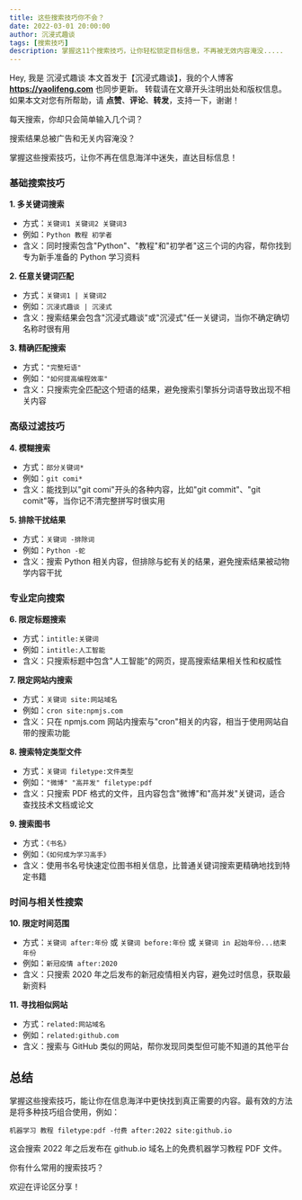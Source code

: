 ```yaml
---
title: 这些搜索技巧你不会？
date: 2022-03-01 20:00:00
author: 沉浸式趣谈
tags: [搜索技巧]
description: 掌握这11个搜索技巧，让你轻松锁定目标信息，不再被无效内容淹没.....
---
```


Hey, 我是 沉浸式趣谈
本文首发于【沉浸式趣谈】，我的个人博客 **https://yaolifeng.com** 也同步更新。
转载请在文章开头注明出处和版权信息。
如果本文对您有所帮助，请 **点赞**、**评论**、**转发**，支持一下，谢谢！

每天搜索，你却只会简单输入几个词？

搜索结果总被广告和无关内容淹没？

掌握这些搜索技巧，让你不再在信息海洋中迷失，直达目标信息！

### 基础搜索技巧

**1. 多关键词搜索**

-   方式：`关键词1 关键词2 关键词3`
-   例如：`Python 教程 初学者`
-   含义：同时搜索包含"Python"、"教程"和"初学者"这三个词的内容，帮你找到专为新手准备的 Python 学习资料

**2. 任意关键词匹配**

-   方式：`关键词1 | 关键词2`
-   例如：`沉浸式趣谈 | 沉浸式`
-   含义：搜索结果会包含"沉浸式趣谈"或"沉浸式"任一关键词，当你不确定确切名称时很有用

**3. 精确匹配搜索**

-   方式：`"完整短语"`
-   例如：`"如何提高编程效率"`
-   含义：只搜索完全匹配这个短语的结果，避免搜索引擎拆分词语导致出现不相关内容

### 高级过滤技巧

**4. 模糊搜索**

-   方式：`部分关键词*`
-   例如：`git comi*`
-   含义：能找到以"git comi"开头的各种内容，比如"git commit"、"git comit"等，当你记不清完整拼写时很实用

**5. 排除干扰结果**

-   方式：`关键词 -排除词`
-   例如：`Python -蛇`
-   含义：搜索 Python 相关内容，但排除与蛇有关的结果，避免搜索结果被动物学内容干扰

### 专业定向搜索

**6. 限定标题搜索**

-   方式：`intitle:关键词`
-   例如：`intitle:人工智能`
-   含义：只搜索标题中包含"人工智能"的网页，提高搜索结果相关性和权威性

**7. 限定网站内搜索**

-   方式：`关键词 site:网站域名`
-   例如：`cron site:npmjs.com`
-   含义：只在 npmjs.com 网站内搜索与"cron"相关的内容，相当于使用网站自带的搜索功能

**8. 搜索特定类型文件**

-   方式：`关键词 filetype:文件类型`
-   例如：`"微博" "高并发" filetype:pdf`
-   含义：只搜索 PDF 格式的文件，且内容包含"微博"和"高并发"关键词，适合查找技术文档或论文

**9. 搜索图书**

-   方式：`《书名》`
-   例如：`《如何成为学习高手》`
-   含义：使用书名号快速定位图书相关信息，比普通关键词搜索更精确地找到特定书籍

### 时间与相关性搜索

**10. 限定时间范围**

-   方式：`关键词 after:年份` 或 `关键词 before:年份` 或 `关键词 in 起始年份...结束年份`
-   例如：`新冠疫情 after:2020`
-   含义：只搜索 2020 年之后发布的新冠疫情相关内容，避免过时信息，获取最新资料

**11. 寻找相似网站**

-   方式：`related:网站域名`
-   例如：`related:github.com`
-   含义：搜索与 GitHub 类似的网站，帮你发现同类型但可能不知道的其他平台

## 总结

掌握这些搜索技巧，能让你在信息海洋中更快找到真正需要的内容。最有效的方法是将多种技巧组合使用，例如：

`机器学习 教程 filetype:pdf -付费 after:2022 site:github.io`

这会搜索 2022 年之后发布在 github.io 域名上的免费机器学习教程 PDF 文件。

你有什么常用的搜索技巧？

欢迎在评论区分享！

